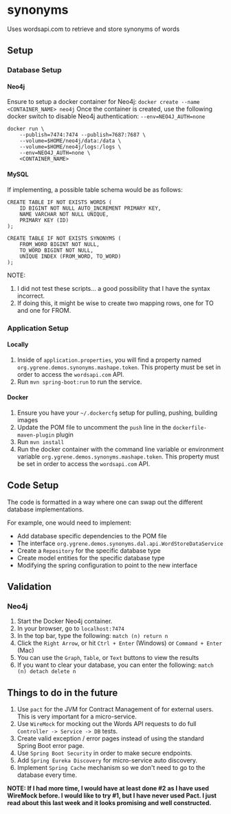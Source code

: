 # synonyms
Uses wordsapi.com to retrieve and store synonyms of words

## Setup

### Database Setup

#### Neo4j
Ensure to setup a docker container for Neo4j: `docker create --name <CONTAINER_NAME> neo4j`
Once the container is created, use the following docker switch to disable Neo4j authentication: `--env=NEO4J_AUTH=none`

```
docker run \
    --publish=7474:7474 --publish=7687:7687 \
    --volume=$HOME/neo4j/data:/data \
    --volume=$HOME/neo4j/logs:/logs \
    --env=NEO4J_AUTH=none \
    <CONTAINER_NAME>
```

#### MySQL
If implementing, a possible table schema would be as follows:

```
CREATE TABLE IF NOT EXISTS WORDS (
    ID BIGINT NOT NULL AUTO_INCREMENT PRIMARY KEY,
    NAME VARCHAR NOT NULL UNIQUE,
    PRIMARY KEY (ID)
);

CREATE TABLE IF NOT EXISTS SYNONYMS (
    FROM_WORD BIGINT NOT NULL,
    TO_WORD BIGINT NOT NULL,
    UNIQUE INDEX (FROM_WORD, TO_WORD)
);
```

NOTE:
 1. I did not test these scripts... a good possibility that I have the syntax incorrect.
 2. If doing this, it might be wise to create two mapping rows, one for TO and one for FROM. 


### Application Setup

#### Locally 
1. Inside of `application.properties`, you will find a property named `org.ygrene.demos.synonyms.mashape.token`. This property must be set in order to access the `wordsapi.com` API.
2. Run `mvn spring-boot:run` to run the service.

#### Docker
1. Ensure you have your `~/.dockercfg` setup for pulling, pushing, building images
2. Update the POM file to uncomment the `push` line in the `dockerfile-maven-plugin` plugin
3. Run `mvn install`
4. Run the docker container with the command line variable or environment variable `org.ygrene.demos.synonyms.mashape.token`. This property must be set in order to access the `wordsapi.com` API. 

## Code Setup

The code is formatted in a way where one can swap out the different database implementations.

For example, one would need to implement:
 - Add database specific dependencies to the POM file
 - The interface `org.ygrene.demos.synonyms.dal.api.WordStoreDataService`
 - Create a `Repository` for the specific database type
 - Create model entities for the specific database type
 - Modifying the spring configuration to point to the new interface


## Validation

### Neo4j
1. Start the Docker Neo4j container.
2. In your browser, go to `localhost:7474`
3. In the top bar, type the following: `match (n) return n`
4. Click the `Right Arrow`, or hit `Ctrl + Enter` (Windows) or `Command + Enter` (Mac)
5. You can use the `Graph`, `Table`, or `Text` buttons to view the results
6. If you want to clear your database, you can enter the following: `match (n) detach delete n`

## Things to do in the future
1. Use `pact` for the JVM for Contract Management of for external users. This is very important for a micro-service.
2. Use `WireMock` for mocking out the Words API requests to do full `Controller -> Service -> DB` tests.
3. Create valid exception / error pages instead of using the standard Spring Boot error page.
4. Use `Spring Boot Security` in order to make secure endpoints.
5. Add `Spring Eureka Discovery` for micro-service auto discovery.
6. Implement `Spring Cache` mechanism so we don't need to go to the database every time.  

**NOTE: If I had more time, I would have at least done #2 as I have used WireMock before. I would like to try #1, but I have never used Pact. I just read about this last week and it looks promising and well constructed.**
